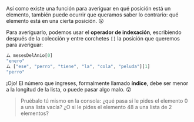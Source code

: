 Así como existe una función para averiguar en qué posición está un elemento, también puede ocurrir que queramos saber lo contrario: qué elemento está en una cierta posición. :open_mouth:

Para averiguarlo, podemos usar el **operador de indexación**, escribiendo después de la colección y entre corchetes `[]` la posición que queremos para averiguar:

```javascript
ム mesesDelAnio[0]
"enero"
ム ["ese", "perro", "tiene", "la", "cola", "peluda"][1]
"perro"
```

¡Ojo! El número que ingreses, formalmente llamado **índice**, debe ser menor a la longitud de la lista, o puede pasar algo malo. :astonished:

> Pruébalo tú mismo en la consola: ¿qué pasa si le pides el elemento 0 a una lista vacía? ¿O si le pides el elemento 48 a una lista de 2 elementos?